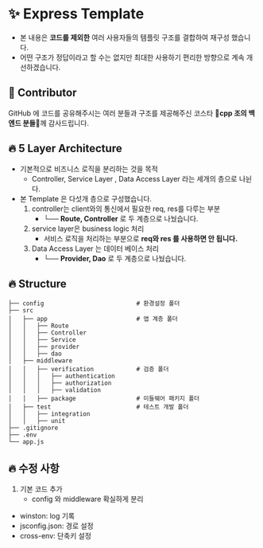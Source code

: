 # ✨ Express Template

-   본 내용은 **코드를 제외한** 여러 사용자들의 템플릿 구조를 결합하여 재구성 했습니다.
-   어떤 구조가 정답이라고 할 수는 없지만 최대한 사용하기 편리한 방향으로 계속 개선하겠습니다.

## 🙏 Contributor

GitHub 에 코드를 공유해주시는 여러 분들과 구조를 제공해주신 코스타 💖**cpp 조의 백엔드 분들**💖께 감사드립니다.

## 🔥 5 Layer Architecture

-   기본적으로 비즈니스 로직을 분리하는 것을 목적
    -   Controller, Service Layer , Data Access Layer 라는 세개의 층으로 나뉜다.
-   본 Template 은 다섯개 층으로 구성했습니다.
    1. controller는 client와의 통신에서 필요한 req, res를 다루는 부분
        - └── **Route, Controller** 로 두 계층으로 나눴습니다.
    2. service layer은 business logic 처리
        - 서비스 로직을 처리하는 부분으로 **req와 res 를 사용하면 안 됩니다.**
    3. Data Access Layer 는 데이터 베이스 처리
        - └── **Provider, Dao** 로 두 계층으로 나눴습니다.

## 🔥 Structure

```
├── config                          # 환경설정 폴더
├── src
│   ├── app                         # 앱 계층 폴더
│   │   ├── Route
│   │   ├── Controller
│   │   ├── Service
│   │   ├── provider
│   │   ├── dao
│   ├── middleware
│   │   ├── verification            # 검증 폴더
│   │ 	│   ├── authentication
│   │ 	│   ├── authorization
│   │ 	│   ├── validation
│   │   ├── package            	    # 미들웨어 패키지 폴더
│   ├── test                        # 테스트 개발 폴더
│   │   ├── integration
│   │   ├── unit
├── .gitignore
├── .env
└── app.js
```

## 🔥 수정 사항

1. 기본 코드 추가
    - config 와 middleware 확실하게 분리

-   winston: log 기록
-   jsconfig.json: 경로 설정
-   cross-env: 단축키 설정
